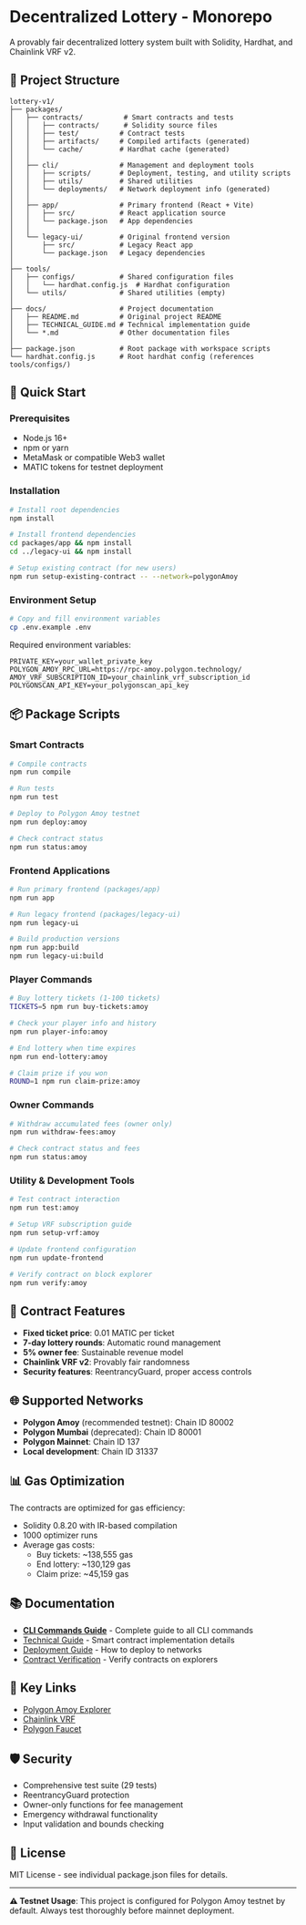 # Decentralized Lottery - Monorepo

A provably fair decentralized lottery system built with Solidity, Hardhat, and Chainlink VRF v2.

## 📁 Project Structure

```
lottery-v1/
├── packages/
│   ├── contracts/          # Smart contracts and tests
│   │   ├── contracts/      # Solidity source files
│   │   ├── test/          # Contract tests
│   │   ├── artifacts/     # Compiled artifacts (generated)
│   │   └── cache/         # Hardhat cache (generated)
│   │
│   ├── cli/               # Management and deployment tools
│   │   ├── scripts/       # Deployment, testing, and utility scripts
│   │   ├── utils/         # Shared utilities
│   │   └── deployments/   # Network deployment info (generated)
│   │
│   ├── app/               # Primary frontend (React + Vite)
│   │   ├── src/           # React application source
│   │   └── package.json   # App dependencies
│   │
│   └── legacy-ui/         # Original frontend version
│       ├── src/           # Legacy React app
│       └── package.json   # Legacy dependencies
│
├── tools/
│   ├── configs/           # Shared configuration files
│   │   └── hardhat.config.js  # Hardhat configuration
│   └── utils/             # Shared utilities (empty)
│
├── docs/                  # Project documentation
│   ├── README.md          # Original project README
│   ├── TECHNICAL_GUIDE.md # Technical implementation guide
│   └── *.md               # Other documentation files
│
├── package.json           # Root package with workspace scripts
└── hardhat.config.js      # Root hardhat config (references tools/configs/)
```

## 🚀 Quick Start

### Prerequisites
- Node.js 16+
- npm or yarn
- MetaMask or compatible Web3 wallet
- MATIC tokens for testnet deployment

### Installation
```bash
# Install root dependencies
npm install

# Install frontend dependencies
cd packages/app && npm install
cd ../legacy-ui && npm install

# Setup existing contract (for new users)
npm run setup-existing-contract -- --network=polygonAmoy
```

### Environment Setup
```bash
# Copy and fill environment variables
cp .env.example .env
```

Required environment variables:
```env
PRIVATE_KEY=your_wallet_private_key
POLYGON_AMOY_RPC_URL=https://rpc-amoy.polygon.technology/
AMOY_VRF_SUBSCRIPTION_ID=your_chainlink_vrf_subscription_id
POLYGONSCAN_API_KEY=your_polygonscan_api_key
```

## 📦 Package Scripts

### Smart Contracts
```bash
# Compile contracts
npm run compile

# Run tests
npm run test

# Deploy to Polygon Amoy testnet
npm run deploy:amoy

# Check contract status
npm run status:amoy
```

### Frontend Applications
```bash
# Run primary frontend (packages/app)
npm run app

# Run legacy frontend (packages/legacy-ui)  
npm run legacy-ui

# Build production versions
npm run app:build
npm run legacy-ui:build
```

### Player Commands
```bash
# Buy lottery tickets (1-100 tickets)
TICKETS=5 npm run buy-tickets:amoy

# Check your player info and history
npm run player-info:amoy

# End lottery when time expires
npm run end-lottery:amoy

# Claim prize if you won
ROUND=1 npm run claim-prize:amoy
```

### Owner Commands
```bash
# Withdraw accumulated fees (owner only)
npm run withdraw-fees:amoy

# Check contract status and fees
npm run status:amoy
```

### Utility & Development Tools
```bash
# Test contract interaction
npm run test:amoy

# Setup VRF subscription guide
npm run setup-vrf:amoy

# Update frontend configuration
npm run update-frontend

# Verify contract on block explorer
npm run verify:amoy
```

## 🎰 Contract Features

- **Fixed ticket price**: 0.01 MATIC per ticket
- **7-day lottery rounds**: Automatic round management  
- **5% owner fee**: Sustainable revenue model
- **Chainlink VRF v2**: Provably fair randomness
- **Security features**: ReentrancyGuard, proper access controls

## 🌐 Supported Networks

- **Polygon Amoy** (recommended testnet): Chain ID 80002
- **Polygon Mumbai** (deprecated): Chain ID 80001  
- **Polygon Mainnet**: Chain ID 137
- **Local development**: Chain ID 31337

## 📊 Gas Optimization

The contracts are optimized for gas efficiency:
- Solidity 0.8.20 with IR-based compilation
- 1000 optimizer runs
- Average gas costs:
  - Buy tickets: ~138,555 gas
  - End lottery: ~130,129 gas  
  - Claim prize: ~45,159 gas

## 📚 Documentation

- **[CLI Commands Guide](docs/CLI_GUIDE.md)** - Complete guide to all CLI commands
- [Technical Guide](docs/TECHNICAL_GUIDE.md) - Smart contract implementation details
- [Deployment Guide](docs/TESTNET_DEPLOYMENT_GUIDE.md) - How to deploy to networks
- [Contract Verification](docs/VERIFICATION_GUIDE.md) - Verify contracts on explorers

## 🔗 Key Links

- [Polygon Amoy Explorer](https://amoy.polygonscan.com/)
- [Chainlink VRF](https://vrf.chain.link/polygon-amoy)
- [Polygon Faucet](https://faucet.polygon.technology/)

## 🛡️ Security

- Comprehensive test suite (29 tests)
- ReentrancyGuard protection
- Owner-only functions for fee management
- Emergency withdrawal functionality
- Input validation and bounds checking

## 📄 License

MIT License - see individual package.json files for details.

---

**⚠️ Testnet Usage**: This project is configured for Polygon Amoy testnet by default. Always test thoroughly before mainnet deployment.